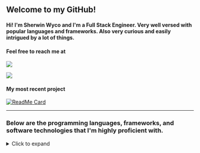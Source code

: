 ## Welcome to my GitHub!

#### Hi! I'm Sherwin Wyco and I'm a Full Stack Engineer. Very well versed with popular languages and frameworks. Also very curious and easily intrigued by a lot of things.


#### Feel free to reach me at
[<img src="https://img.shields.io/badge/linkedin%20-%230077B5.svg?&style=for-the-badge&logo=linkedin&logoColor=white"/>](https://www.linkedin.com/in/sherwin-wyco/)

[<img src="https://img.shields.io/badge/Gmail-D14836?style=for-the-badge&logo=gmail&logoColor=white"/>](mailto:lunde@adobe.com?subject=[GitHub]%20)


#### My most recent project


[![ReadMe Card](https://github-readme-stats.vercel.app/api/pin/?username=cryptic20&repo=valorant-discord)](https://github.com/cryptic20/valorant-discord)


_________

### Below are the programming languages, frameworks, and software technologies that I'm highly proficient with.

<details>
  <summary> Click to expand </summary>
  
#### Programming Languages
- <img src="https://img.shields.io/badge/java-%23ED8B00.svg?&style=for-the-badge&logo=java&logoColor=white"/>
- <img src="https://img.shields.io/badge/python%20-%2314354C.svg?&style=for-the-badge&logo=python&logoColor=white"/>
- <img src="https://img.shields.io/badge/javascript%20-%23323330.svg?&style=for-the-badge&logo=javascript&logoColor=%23F7DF1E"/>
- <img src="https://img.shields.io/badge/html5%20-%23E34F26.svg?&style=for-the-badge&logo=html5&logoColor=white"/>
- <img src="https://img.shields.io/badge/css3%20-%231572B6.svg?&style=for-the-badge&logo=css3&logoColor=white"/>
- <img src="https://img.shields.io/badge/c%23%20-%23239120.svg?&style=for-the-badge&logo=c-sharp&logoColor=white"/>


#### Frameworks
- <img src="https://img.shields.io/badge/django%20-%23092E20.svg?&style=for-the-badge&logo=django&logoColor=white"/>
- <img src="https://img.shields.io/badge/flask%20-%23000.svg?&style=for-the-badge&logo=flask&logoColor=white"/>
- <img src="https://img.shields.io/badge/react%20-%2320232a.svg?&style=for-the-badge&logo=react&logoColor=%2361DAFB"/>
- <img src="https://img.shields.io/badge/node.js%20-%2343853D.svg?&style=for-the-badge&logo=node.js&logoColor=white"/>
- <img src="https://img.shields.io/badge/redux%20-%23593d88.svg?&style=for-the-badge&logo=redux&logoColor=white"/>
- <img src="https://img.shields.io/badge/jquery%20-%230769AD.svg?&style=for-the-badge&logo=jquery&logoColor=white"/>
- <img src="https://img.shields.io/badge/material%20ui%20-%230081CB.svg?&style=for-the-badge&logo=material-ui&logoColor=white"/>
- <img src="https://img.shields.io/badge/bootstrap%20-%23563D7C.svg?&style=for-the-badge&logo=bootstrap&logoColor=white"/>
- <img src="https://img.shields.io/badge/express.js%20-%23404d59.svg?&style=for-the-badge"/>

#### Design Applications
- <img src="https://img.shields.io/badge/adobe%20photoshop%20-%2331A8FF.svg?&style=for-the-badge&logo=adobe%20photoshop&logoColor=white"/>

#### Version Control 
- <img src="https://img.shields.io/badge/git%20-%23F05033.svg?&style=for-the-badge&logo=git&logoColor=white"/>
- <img src="https://img.shields.io/badge/github%20-%23121011.svg?&style=for-the-badge&logo=github&logoColor=white"/>
- <img src="https://img.shields.io/badge/gitlab%20-%23181717.svg?&style=for-the-badge&logo=gitlab&logoColor=white"/>

#### Hosting/SaaS
- <img src="https://img.shields.io/badge/AWS%20-%23FF9900.svg?&style=for-the-badge&logo=amazon-aws&logoColor=white"/>
- <img src="https://img.shields.io/badge/heroku%20-%23430098.svg?&style=for-the-badge&logo=heroku&logoColor=white"/>

#### Servers
- <img src="https://img.shields.io/badge/apache%20-%23D42029.svg?&style=for-the-badge&logo=apache&logoColor=white"/>
- <img src="https://img.shields.io/badge/nginx%20-%23009639.svg?&style=for-the-badge&logo=nginx&logoColor=white"/>

#### Databases
- <img src="https://img.shields.io/badge/mysql-%2300f.svg?&style=for-the-badge&logo=mysql&logoColor=white"/>
- <img src ="https://img.shields.io/badge/postgres-%23316192.svg?&style=for-the-badge&logo=postgresql&logoColor=white"/>
- <img src ="https://img.shields.io/badge/sqlite-%2307405e.svg?&style=for-the-badge&logo=sqlite&logoColor=white"/>
- <img src ="https://img.shields.io/badge/MongoDB-%234ea94b.svg?&style=for-the-badge&logo=mongodb&logoColor=white"/>

#### CI
- <img src="https://img.shields.io/badge/travisci%20-%232B2F33.svg?&style=for-the-badge&logo=travis&logoColor=white"/>

#### Other
- <img src="https://img.shields.io/badge/docker%20-%230db7ed.svg?&style=for-the-badge&logo=docker&logoColor=white"/>
- <img src="https://img.shields.io/badge/kubernetes%20-%23326ce5.svg?&style=for-the-badge&logo=kubernetes&logoColor=white"/>
- <img src="https://img.shields.io/badge/Jupyter%20-%23F37626.svg?&style=for-the-badge&logo=Jupyter&logoColor=white" />
</details>
